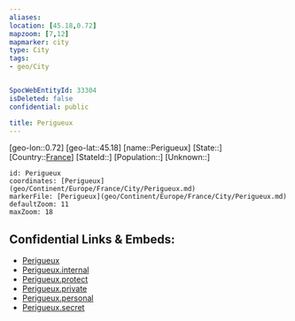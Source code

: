 ```yaml
---
aliases: 
location: [45.18,0.72]
mapzoom: [7,12] 
mapmarker: city 
type: City
tags:
- geo/City


SpocWebEntityId: 33304
isDeleted: false
confidential: public

title: Perigueux
---
```

[geo-lon::0.72]
[geo-lat::45.18]
[name::Perigueux]
[State::]
[Country::[France](geo/Continent/Europe/France.md)]
[StateId::]
[Population::]
[Unknown::]


```leaflet
id: Perigueux
coordinates: [Perigueux](geo/Continent/Europe/France/City/Perigueux.md)
markerFile: [Perigueux](geo/Continent/Europe/France/City/Perigueux.md)
defaultZoom: 11 
maxZoom: 18
```


## Confidential Links & Embeds: 
- [Perigueux](../../../../../../_public/geo/Continent/Europe/France/City/Perigueux.md) 
- [Perigueux.internal](../../../../../../_internal/geo/Continent/Europe/France/City/Perigueux.internal.md) 
- [Perigueux.protect](../../../../../../_protect/geo/Continent/Europe/France/City/Perigueux.protect.md) 
- [Perigueux.private](../../../../../../_private/geo/Continent/Europe/France/City/Perigueux.private.md) 
- [Perigueux.personal](../../../../../../_personal/geo/Continent/Europe/France/City/Perigueux.personal.md) 
- [Perigueux.secret](../../../../../../_secret/geo/Continent/Europe/France/City/Perigueux.secret.md) 
